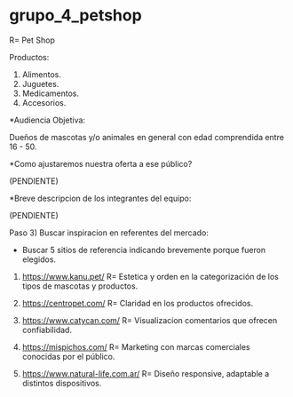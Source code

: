 # grupo_4_petshop
R= Pet Shop

Productos:

1. Alimentos.
2. Juguetes.
3. Medicamentos.
4. Accesorios.


*Audiencia Objetiva:

Dueños de mascotas y/o animales en general con edad comprendida 
entre 16 - 50.

*Como ajustaremos nuestra oferta a ese público?

(PENDIENTE)

*Breve descripcion de los integrantes del equipo:

(PENDIENTE)

Paso 3) Buscar inspiracion en referentes del mercado:

- Buscar 5 sitios de referencia indicando brevemente porque fueron elegidos.

1. https://www.kanu.pet/
R= Estetica y orden en la categorización de los tipos de mascotas y productos.

2. https://centropet.com/
R= Claridad en los productos ofrecidos.

3. https://www.catycan.com/
R= Visualizacion comentarios que ofrecen confiabilidad.

4. https://mispichos.com/
R= Marketing con marcas comerciales conocidas por el público.

5. https://www.natural-life.com.ar/
R= Diseño responsive, adaptable a distintos dispositivos.
